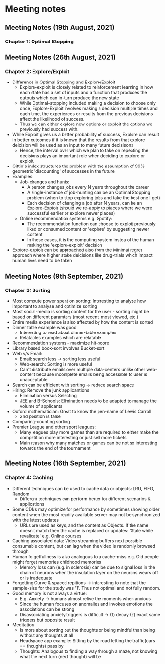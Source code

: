 # Meeting notes

## Meeting Notes (19th August, 2021)
### Chapter 1: Optimal Stopping

## Meeting Notes (26th August, 2021)
### Chapter 2: Explore/Exploit
* Difference in Optimal Stopping and Explore/Exploit
  * Explore-exploit is closely related to reinforcement learning in how each state has a set of inputs and a function that produces the outputs which can in-turn produce the new state
  * While Optimal-stopping included making a decision to choose only once, Explore-Exploit involves making a decision multiple times and each time, the experiences or results from the previous decisions affect the likelihood of success.
  * Thus we can either explore new options or exploit the options we previously had success with.
* While Exploit gives us a better probability of success, Explore can result in better outcomes if it is known that the results from that explore deicision will be used as an input to many future decisisons
  *  Hence, the interval over which we plan to take on repeating the decisions plays an important role when deciding to explore or exploit.
* Gittin's index structures the problem with the assumption of 99% geometric 'discounting' of successes in the future
* Examples:
  * Job-changes and hunts:
    * A person changes jobs every N years throughout the career
    * A single-instance of job-hunting can be an Optimal Stopping problem (when to stop exploring jobs and take the best one I get)
    * Each decision of changing a job after N years, can be an Explore-Exploit (should we re-apply to places where we were successful earlier or explore newer places)
  * Online recommendation systems e.g. Spotify:
    * The recommendation function can choose to exploit previously liked or consumed content or 'explore' by suggesting newer content
    * In these cases, it is the computing system instea of the human making the 'explore-exploit' decision
* Explore-exploit can be approached also from the Minimal regret approach where higher stake deicisions like drug-trials which impact human lives need to be taken

## Meeting Notes (9th September, 2021)
### Chapter 3: Sorting
* Most compute power spent on sorting: Interesting to analyze how important to analyse and optimize sorting
* Most social-media is sorting content for the user - sorting might be based on different paramters (most recent, most viewed, etc.)
* Entire media experience is also affected by how the content is sorted
* Dinner table example was good
    * Interesting to read about dinner-table examples
    * Relatables examples which are relatable
* Recommendation systems - maximize hit-score
* Library based book-sort involves Bucket-sort
* Web v/s Email:
    * Email: search less → sorting less useful
    * Web-search: Sorting is more useful
    * Can't distribute emails over multiple data-centers unlike other web-content because incomplete emails being accessible to user is unacceptable
* Search can be efficient with sorting → reduce search space
* Hiring: Remove the junk applicantions
    * Elimination versus Selecting
    * JEE and B-Schools: Elimination needs to be adapted to manage the volume of applicants
* Oxford mathematician: Great to know the pen-name of Lewis Carroll
    * 2nd position is false
* Comparing-counting sorting
* Premier League and other sport leagues: 
  * Many leagues play more games than are required to either make the competition more interesting or just sell more tickets
  * Main reason why many matches or games can be not so interesting towards the end of the tournament

## Meeting Notes (16th September, 2021)
### Chapter 4: Caching
* Different techniques can be used to cache data or objects: LRU, FIFO, Random
  * Different techniques can perform better fot different scenarios & applications
* Some CDNs may optimize for performance by sometimes showing older content when the most readily available server may not be synchronized with the latest updates
  * URLs are used as keys, and the content as Objects. If the name doesn't match then the cache is replaced or updates: 'Stale while revalidate' e.g. Online courses
* Caching associated data: Video streaming buffers next possible consumable content, but can lag when the video is randomly browsed through
* Human forgetfullness is also analogous to a cache-miss e.g. Old people might forget memories childhood memories
  * Memory loss can (e.g. in sclerosis) can be due to signal loss in the chain of neurons when the insulation layer on the neurons wears off or is inadequate
* Forgetting Curve & spaced repitions -> interesting to note that the sample-size for the study was '1'. Thus not optimal and not fully random.
* Good memory is not always a virtue:
  * E.g. Anxiety -> humans almost relive the moments when anxious
  * Since the human focuses on anomalies and invokes emotions the associations can be strong
  * Disassociating anxiety triggers is difficult -> (1) decay (2) exact same triggers but opposite result
* Meditation
  * Is more about sorting out the thoughts or being mindful than being without any thoughts at all
  * Headspace app example: Sitting by the road letting the traffic(cars == thoughts) pass by
  * Thoughts: Analogous to finding a way through a maze, not knowing what the next turn (next thought) will be
